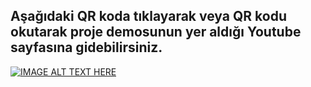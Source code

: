 ## Aşağıdaki QR koda tıklayarak veya QR kodu okutarak proje demosunun yer aldığı Youtube sayfasına gidebilirsiniz.
[![IMAGE ALT TEXT HERE](https://user-images.githubusercontent.com/46966075/87176906-6f5dbb80-c2e3-11ea-9ea8-1c6e85750011.png)](https://www.youtube.com/watch?v=JCRKSD-LFv4)
